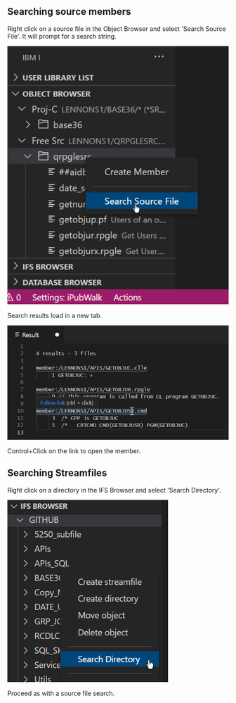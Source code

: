 #

## Searching source members

Right click on a source file in the Object Browser and select 'Search Source File'. It will prompt for a search string.

![](./searchSourceMembers.png)

Search results load in a new tab.

![](./searchSourceMembers2.png)

Control+Click on the link to open the member.

## Searching Streamfiles

Right click on a directory in the IFS Browser and select 'Search Directory'.

![](./searchSourceMembers3.png)

Proceed as with a source file search.
